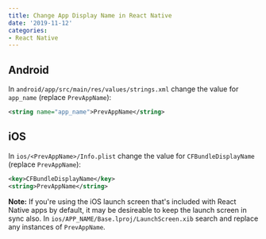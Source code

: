 ```yaml
---
title: Change App Display Name in React Native
date: '2019-11-12'
categories:
- React Native
---
```


## Android

In `android/app/src/main/res/values/strings.xml` change the value for `app_name` (replace `PrevAppName`):

```xml
<string name="app_name">PrevAppName</string>
```

## iOS

In `ios/<PrevAppName>/Info.plist` change the value for `CFBundleDisplayName` (replace `PrevAppName`):

```xml
<key>CFBundleDisplayName</key>
<string>PrevAppName</string>
```

**Note:** If you're using the iOS launch screen that's included with React Native apps by default, it may be desireable to keep the launch screen in sync also. In `ios/APP_NAME/Base.lproj/LaunchScreen.xib` search and replace any instances of `PrevAppName`.